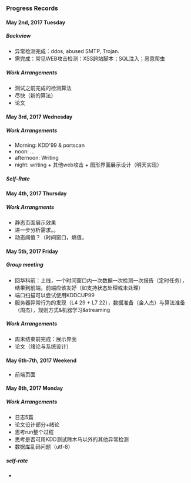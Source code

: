 ### Progress Records

#### May 2nd, 2017 Tuesday

##### Backview

* 异常检测完成：ddos, abused SMTP, Trojan.
* 需完成：常见WEB攻击检测：XSS跨站脚本；SQL注入；恶意爬虫

##### Work Arrangements

* 测试之前完成的检测算法
* 尽快（新的算法）
* 论文

#### May 3rd, 2017 Wednesday 

##### Work Arrangements

* Morning: KDD'99 & portscan
* noon: ...
* afternoon: Writing
* night: writing + 其他web攻击 + 图形界面展示设计（明天实现）

##### Self-Rate



#### May 4th, 2017 Thursday

##### Work Arrangments

* 静态页面展示效果
* 进一步分析需求。。
* 动态阈值？（时间窗口，熵值，

#### May 5th, 2017 Friday

##### Group meeting

* 回华科前：上线，一个时间窗口内一次数据一次检测一次报告（定时任务），结果到前端，前端应该友好（如支持状态处理或未处理）
* 端口扫描可以尝试使用KDDCUP99
* 服务器异常行为的发现（L4 29 + L7 22），数据准备（金人杰）与算法准备（周杰），规则方式&机器学习&streaming

##### Work Arrangements

* 周末结束前完成：展示界面
* 论文（绪论与系统设计）

#### May 6th-7th, 2017 Weekend

* 前端页面

#### May 8th, 2017 Monday

##### Work Arrangements

* 日志5篇
* 论文设计部分+绪论
* 思考run整个过程
* 思考是否可用KDD测试除木马以外的其他异常检测
* 数据库乱码问题（utf-8）

##### self-rate

* ​